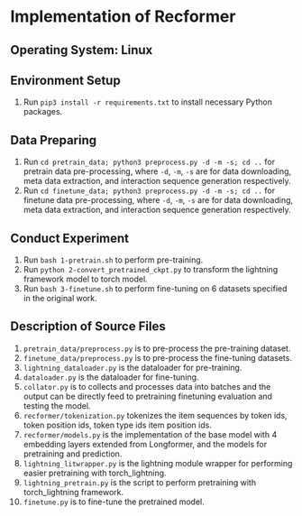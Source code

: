 # Implementation of Recformer

## Operating System: Linux

## Environment Setup
1. Run `pip3 install -r requirements.txt` to install necessary Python packages.

## Data Preparing
1. Run `cd pretrain_data; python3 preprocess.py -d -m -s; cd ..` for pretrain data pre-processing, where `-d`, `-m`, `-s` are for data downloading, meta data extraction, and interaction sequence generation respectively.
2. Run `cd finetune_data; python3 preprocess.py -d -m -s; cd ..` for finetune data pre-processing, where `-d`, `-m`, `-s` are for data downloading, meta data extraction, and interaction sequence generation respectively.

## Conduct Experiment
1. Run `bash 1-pretrain.sh` to perform pre-training.
2. Run `python 2-convert_pretrained_ckpt.py` to transform the lightning framework model to torch model.
3. Run `bash 3-finetune.sh` to perform fine-tuning on 6 datasets specified in the original work.

## Description of Source Files
1. `pretrain_data/preprocess.py` is to pre-process the pre-training dataset.
2. `finetune_data/preprocess.py` is to pre-process the fine-tuning datasets.
3. `lightning_dataloader.py` is the dataloader for pre-training.
4. `dataloader.py` is the dataloader for fine-tuning.
5. `collator.py` is to collects and processes data into batches and the output can be directly feed to pretraining finetuning evaluation and testing the model.
6. `recformer/tokenization.py` tokenizes the item sequences by token ids, token position ids, token type ids item position ids.
6. `recformer/models.py` is the implementation of the base model with 4 embedding layers extended from Longformer, and the models for pretraining and prediction.
7. `lightning_litwrapper.py` is the lightning module wrapper for performing easier pretraining with torch_lightning.
8. `lightning_pretrain.py` is the script to perform pretraining with torch_lightning framework.
9. `finetune.py` is to fine-tune the pretrained model.
